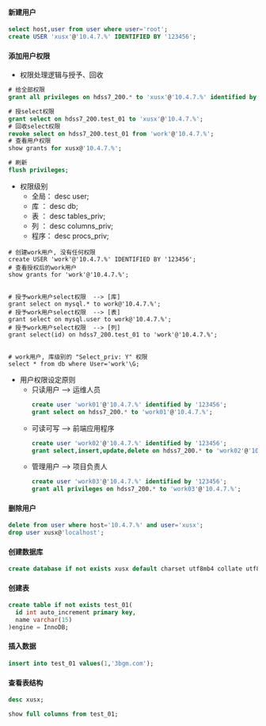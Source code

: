 #### 新建用户
``` sql
select host,user from user where user='root';
create USER 'xusx'@'10.4.7.%' IDENTIFIED BY '123456';
```

#### 添加用户权限
- 权限处理逻辑与授予、回收
``` sql
# 给全部权限
grant all privileges on hdss7_200.* to 'xusx'@'10.4.7.%' identified by '123456';

# 授select权限
grant select on hdss7_200.test_01 to 'xusx'@'10.4.7.%';
# 回收select权限
revoke select on hdss7_200.test_01 from 'work'@'10.4.7.%';
# 查看用户权限
show grants for xusx@'10.4.7.%';

# 刷新
flush privileges;
```
- 权限级别
  - 全局：    desc user;
  - 库  ：    desc db;
  - 表  ：    desc tables_priv;
  - 列  ：    desc columns_priv;
  - 程序：    desc procs_priv;
``` shell
# 创建work用户, 没有任何权限
create USER 'work'@'10.4.7.%' IDENTIFIED BY '123456';
# 查看授权后的work用户
show grants for 'work'@'10.4.7.%';


# 授予work用户select权限  --> [库]
grant select on mysql.* to work@'10.4.7.%';
# 授予work用户select权限  --> [表]
grant select on mysql.user to work@'10.4.7.%';
# 授予work用户select权限  --> [列]
grant select(id) on hdss7_200.test_01 to 'work'@'10.4.7.%';


# work用户, 库级别的 "Select_priv: Y" 权限
select * from db where User='work'\G;
```
- 用户权限设定原则
  - 只读用户  -->  运维人员
    ``` sql
    create user 'work01'@'10.4.7.%' identified by '123456';
    grant select on hdss7_200.* to 'work01'@'10.4.7.%';
    ```
  - 可读可写  -->  前端应用程序
    ``` sql
    create user 'work02'@'10.4.7.%' identified by '123456';
    grant select,insert,update,delete on hdss7_200.* to 'work02'@'10.4.7.%';
    ```
  - 管理用户  -->  项目负责人
    ``` sql
    create user 'work03'@'10.4.7.%' identified by '123456';
    grant all privileges on hdss7_200.* to 'work03'@'10.4.7.%';
    ```
#### 删除用户
``` sql
delete from user where host='10.4.7.%' and user='xusx';
drop user xusx@'localhost';
```


#### 创建数据库
``` sql
create database if not exists xusx default charset utf8mb4 collate utf8mb4_general_ci;
```

#### 创建表
``` sql
create table if not exists test_01(
  id int auto_increment primary key, 
  name varchar(15)
)engine = InnoDB;
```

#### 插入数据
``` sql
insert into test_01 values(1,'3bgm.com');
```

#### 查看表结构
``` sql
desc xusx;

show full columns from test_01;
```
